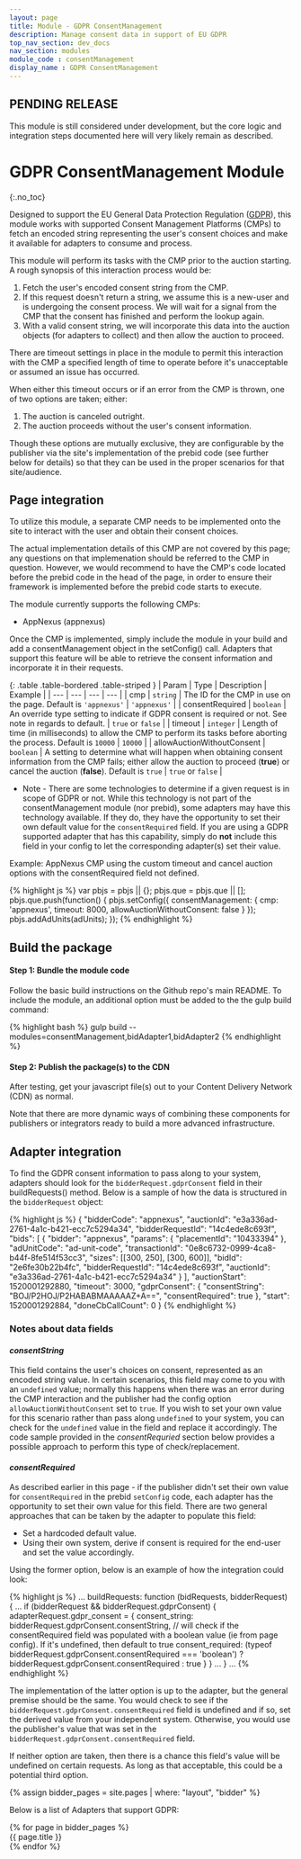 ```yaml
---
layout: page
title: Module - GDPR ConsentManagement
description: Manage consent data in support of EU GDPR
top_nav_section: dev_docs
nav_section: modules
module_code : consentManagement
display_name : GDPR ConsentManagement
---
```


<div class="bs-docs-section" markdown="1">

## PENDING RELEASE
This module is still considered under development, but the core logic and integration steps documented here will very likely remain as described.

# GDPR ConsentManagement Module
{:.no_toc}

Designed to support the EU General Data Protection Regulation ([GDPR](https://www.eugdpr.org/)), this module works with supported Consent Management Platforms (CMPs) to fetch an encoded string representing the user's consent choices and make it available for adapters to consume and process.

This module will perform its tasks with the CMP prior to the auction starting.  A rough synopsis of this interaction process would be:

1. Fetch the user's encoded consent string from the CMP.
2. If this request doesn't return a string, we assume this is a new-user and is undergoing the consent process.  We will wait for a signal from the CMP that the consent has finished and perform the lookup again.
3. With a valid consent string, we will incorporate this data into the auction objects (for adapters to collect) and then allow the auction to proceed.

There are timeout settings in place in the module to permit this interaction with the CMP a specified length of time to operate before it's unacceptable or assumed an issue has occurred.  

When either this timeout occurs or if an error from the CMP is thrown, one of two options are taken; either:

1. The auction is canceled outright.
2. The auction proceeds without the user's consent information.  

Though these options are mutually exclusive, they are configurable by the publisher via the site's implementation of the prebid code (see further below for details) so that they can be used in the proper scenarios for that site/audience.


## Page integration

To utilize this module, a separate CMP needs to be implemented onto the site to interact with the user and obtain their consent choices.  

The actual implementation details of this CMP are not covered by this page; any questions on that implemenation should be referred to the CMP in question.  However, we would recommend to have the CMP's code located before the prebid code in the head of the page, in order to ensure their framework is implemented before the prebid code starts to execute.

The module currently supports the following CMPs:

* AppNexus (appnexus)

Once the CMP is implemented, simply include the module in your build and add a consentManagement object in the setConfig() call.  Adapters that support this feature will be able to retrieve the consent information and incorporate it in their requests.

{: .table .table-bordered .table-striped }
| Param | Type | Description | Example |
| --- | --- | --- | --- |
| cmp | `string` | The ID for the CMP in use on the page.  Default is `'appnexus'` | `'appnexus'` |
| consentRequired | `boolean` | An override type setting to indicate if GDPR consent is required or not.  See note in regards to default. | `true` or `false` |
| timeout | `integer` | Length of time (in milliseconds) to allow the CMP to perform its tasks before aborting the process. Default is `10000` | `10000` |
| allowAuctionWithoutConsent | `boolean` | A setting to determine what will happen when obtaining consent information from the CMP fails; either allow the auction to proceed (**true**) or cancel the auction (**false**). Default is `true` | `true` or `false` |

* Note - There are some technologies to determine if a given request is in scope of GDPR or not.  While this technology is not part of the consentManagement module (nor prebid), some adapters may have this technology available.  If they do, they have the opportunity to set their own default value for the `consentRequired` field.  If you are using a GDPR supported adapter that has this capability, simply do **not** include this field in your config to let the corresponding adapter(s) set their value.

Example: AppNexus CMP using the custom timeout and cancel auction options with the consentRequired field not defined.

{% highlight js %}
     var pbjs = pbjs || {};
     pbjs.que = pbjs.que || [];
     pbjs.que.push(function() {
        pbjs.setConfig({
          consentManagement: {
            cmp: 'appnexus',
            timeout: 8000,
            allowAuctionWithoutConsent: false
          }
        });
        pbjs.addAdUnits(adUnits);
     });
{% endhighlight %}

## Build the package
 
#### Step 1: Bundle the module code

Follow the basic build instructions on the Github repo's main README. To include the module, an additional option must be added to the the gulp build command:
 
{% highlight bash %}
gulp build --modules=consentManagement,bidAdapter1,bidAdapter2
{% endhighlight %}
 
#### Step 2: Publish the package(s) to the CDN

After testing, get your javascript file(s) out to your Content Delivery Network (CDN) as normal.

Note that there are more dynamic ways of combining these components for publishers or integrators ready to build a more advanced infrastructure.

## Adapter integration

To find the GDPR consent information to pass along to your system, adapters should look for the `bidderRequest.gdprConsent` field in their buildRequests() method. 
Below is a sample of how the data is structured in the `bidderRequest` object:

{% highlight js %}
{
  "bidderCode": "appnexus",
  "auctionId": "e3a336ad-2761-4a1c-b421-ecc7c5294a34",
  "bidderRequestId": "14c4ede8c693f",
  "bids": [
    {
      "bidder": "appnexus",
      "params": {
        "placementId": "10433394"
      },
      "adUnitCode": "ad-unit-code",
      "transactionId": "0e8c6732-0999-4ca8-b44f-8fe514f53cc3",
      "sizes": [[300, 250], [300, 600]],
      "bidId": "2e6fe30b22b4fc",
      "bidderRequestId": "14c4ede8c693f",
      "auctionId": "e3a336ad-2761-4a1c-b421-ecc7c5294a34"
    }
  ],
  "auctionStart": 1520001292880,
  "timeout": 3000,
  "gdprConsent": {
    "consentString": "BOJ/P2HOJ/P2HABABMAAAAAZ+A==",
    "consentRequired": true
  },
  "start": 1520001292884,
  "doneCbCallCount": 0
}
{% endhighlight %}

### Notes about data fields

#### *consentString*
This field contains the user's choices on consent, represented as an encoded string value.  In certain scenarios, this field may come to you with an `undefined` value; normally this happens when there was an error during the CMP interaction and the publisher had the config option `allowAuctionWithoutConsent` set to `true`.  If you wish to set your own value for this scenario rather than pass along `undefined` to your system, you can check for the `undefined` value in the field and replace it accordingly.  The code sample provided in the *consentRequried* section below provides a possible approach to perform this type of check/replacement.

#### *consentRequired*
As described earlier in this page - if the publisher didn't set their own value for `consentRequired` in the prebid `setConfig` code, each adapter has the opportunity to set their own value for this field.
There are two general approaches that can be taken by the adapter to populate this field:

- Set a hardcoded default value.
- Using their own system, derive if consent is required for the end-user and set the value accordingly.

Using the former option, below is an example of how the integration could look:

{% highlight js %}
...
buildRequests: function (bidRequests, bidderRequest) {
  ...
  if (bidderRequest && bidderRequest.gdprConsent) {
    adapterRequest.gdpr_consent = {
      consent_string: bidderRequest.gdprConsent.consentString,
      // will check if the consentRequired field was populated with a boolean value (ie from page config).  If it's undefined, then default to true
      consent_required: (typeof bidderRequest.gdprConsent.consentRequired === 'boolean') ? bidderRequest.gdprConsent.consentRequired : true
    }
  }
  ...
}
...
{% endhighlight %}

The implementation of the latter option is up to the adapter, but the general premise should be the same.  You would check to see if the `bidderRequest.gdprConsent.consentRequired` field is undefined and if so, set the derived value from your independent system.  Otherwise, you would use the publisher's value that was set in the `bidderRequest.gdprConsent.consentRequired` field.

If neither option are taken, then there is a chance this field's value will be undefined on certain requests.  As long as that acceptable, this could be a potential third option.

{% assign bidder_pages = site.pages | where: "layout", "bidder" %}

<script>
$(function(){
  $('.adapters .col-md-4').hide();
  $('.gdpr_supported').show();
});
</script>

Below is a list of Adapters that support GDPR:
<div class="adapters">
{% for page in bidder_pages %}
  <div class="col-md-4{% if page.gdpr_supported %} gdpr_supported{% endif %}">
  {{ page.title }}
  </div>
{% endfor %}
</div>

</div>
